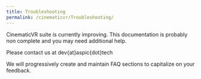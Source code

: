 ```yaml
---
title: Troubleshooting
permalink: /cinematicvr/Troubleshooting/
---
```


CinematicVR suite is currently improving. This documentation is probably non complete and you may need additional help.

Please contact us at dev{at}aspic{dot}tech

We will progressively create and maintain FAQ sections to capitalize on your feedback.
